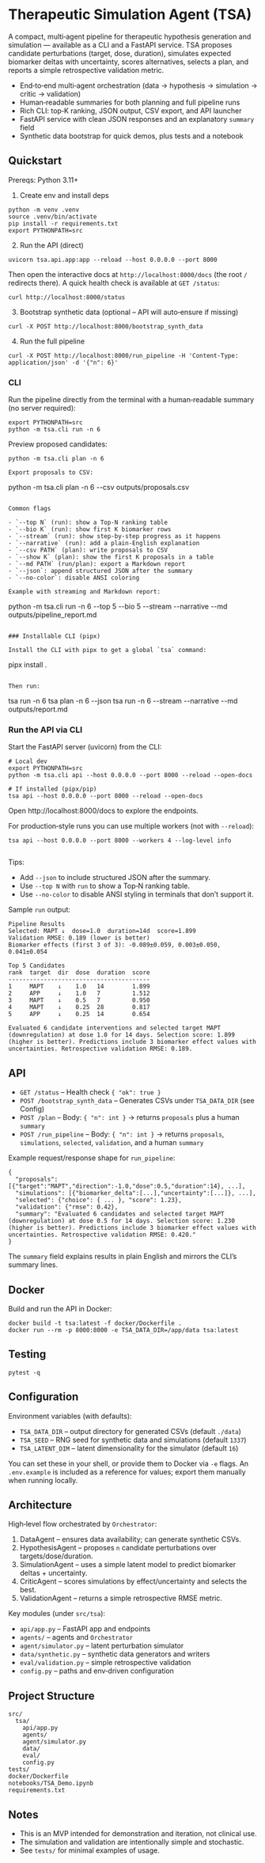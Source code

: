 # Therapeutic Simulation Agent (TSA)

A compact, multi‑agent pipeline for therapeutic hypothesis generation and simulation — available as a CLI and a FastAPI service. TSA proposes candidate perturbations (target, dose, duration), simulates expected biomarker deltas with uncertainty, scores alternatives, selects a plan, and reports a simple retrospective validation metric.

- End‑to‑end multi‑agent orchestration (data → hypothesis → simulation → critic → validation)
- Human‑readable summaries for both planning and full pipeline runs
- Rich CLI: top‑K ranking, JSON output, CSV export, and API launcher
- FastAPI service with clean JSON responses and an explanatory `summary` field
- Synthetic data bootstrap for quick demos, plus tests and a notebook

## Quickstart

Prereqs: Python 3.11+

1) Create env and install deps

```
python -m venv .venv
source .venv/bin/activate
pip install -r requirements.txt
export PYTHONPATH=src
```

2) Run the API (direct)

```
uvicorn tsa.api.app:app --reload --host 0.0.0.0 --port 8000
```

Then open the interactive docs at `http://localhost:8000/docs` (the root `/` redirects there). A quick health check is available at `GET /status`:

```
curl http://localhost:8000/status
```

3) Bootstrap synthetic data (optional – API will auto‑ensure if missing)

```
curl -X POST http://localhost:8000/bootstrap_synth_data
```

4) Run the full pipeline

```
curl -X POST http://localhost:8000/run_pipeline -H 'Content-Type: application/json' -d '{"n": 6}'
```

### CLI

Run the pipeline directly from the terminal with a human‑readable summary (no server required):

```
export PYTHONPATH=src
python -m tsa.cli run -n 6
```

Preview proposed candidates:

```
python -m tsa.cli plan -n 6

Export proposals to CSV:

```
python -m tsa.cli plan -n 6 --csv outputs/proposals.csv
```

Common flags

- `--top N` (run): show a Top‑N ranking table
- `--bio K` (run): show first K biomarker rows
- `--stream` (run): show step‑by‑step progress as it happens
- `--narrative` (run): add a plain‑English explanation
- `--csv PATH` (plan): write proposals to CSV
- `--show K` (plan): show the first K proposals in a table
- `--md PATH` (run/plan): export a Markdown report
- `--json`: append structured JSON after the summary
- `--no-color`: disable ANSI coloring

Example with streaming and Markdown report:

```
python -m tsa.cli run -n 6 --top 5 --bio 5 --stream --narrative --md outputs/pipeline_report.md
```

### Installable CLI (pipx)

Install the CLI with pipx to get a global `tsa` command:

```
pipx install .
```

Then run:

```
tsa run -n 6
tsa plan -n 6 --json
tsa run -n 6 --stream --narrative --md outputs/report.md

### Run the API via CLI

Start the FastAPI server (uvicorn) from the CLI:

```
# Local dev
export PYTHONPATH=src
python -m tsa.cli api --host 0.0.0.0 --port 8000 --reload --open-docs

# If installed (pipx/pip)
tsa api --host 0.0.0.0 --port 8000 --reload --open-docs
```

Open http://localhost:8000/docs to explore the endpoints.

For production‑style runs you can use multiple workers (not with `--reload`):

```
tsa api --host 0.0.0.0 --port 8000 --workers 4 --log-level info
```
```
```

Tips:
- Add `--json` to include structured JSON after the summary.
- Use `--top N` with `run` to show a Top‑N ranking table.
- Use `--no-color` to disable ANSI styling in terminals that don’t support it.

Sample `run` output:

```
Pipeline Results
Selected: MAPT ↓  dose=1.0  duration=14d  score=1.899
Validation RMSE: 0.189 (lower is better)
Biomarker effects (first 3 of 3): -0.089±0.059, 0.003±0.050, 0.041±0.054

Top 5 Candidates
rank  target  dir  dose  duration  score
----------------------------------------
1     MAPT    ↓    1.0   14        1.899
2     APP     ↓    1.0   7         1.512
3     MAPT    ↓    0.5   7         0.950
4     MAPT    ↓    0.25  28        0.817
5     APP     ↓    0.25  14        0.654

Evaluated 6 candidate interventions and selected target MAPT (downregulation) at dose 1.0 for 14 days. Selection score: 1.899 (higher is better). Predictions include 3 biomarker effect values with uncertainties. Retrospective validation RMSE: 0.189.
```

## API

- `GET /status` – Health check `{ "ok": true }`
- `POST /bootstrap_synth_data` – Generates CSVs under `TSA_DATA_DIR` (see Config)
- `POST /plan` – Body: `{ "n": int }` → returns `proposals` plus a human `summary`
- `POST /run_pipeline` – Body: `{ "n": int }` → returns `proposals`, `simulations`, `selected`, `validation`, and a human `summary`

Example request/response shape for `run_pipeline`:

```
{
  "proposals": [{"target":"MAPT","direction":-1.0,"dose":0.5,"duration":14}, ...],
  "simulations": [{"biomarker_delta":[...],"uncertainty":[...]}, ...],
  "selected": {"choice": { ... }, "score": 1.23},
  "validation": {"rmse": 0.42},
  "summary": "Evaluated 6 candidates and selected target MAPT (downregulation) at dose 0.5 for 14 days. Selection score: 1.230 (higher is better). Predictions include 3 biomarker effect values with uncertainties. Retrospective validation RMSE: 0.420."
}
```

The `summary` field explains results in plain English and mirrors the CLI’s summary lines.

## Docker

Build and run the API in Docker:

```
docker build -t tsa:latest -f docker/Dockerfile .
docker run --rm -p 8000:8000 -e TSA_DATA_DIR=/app/data tsa:latest
```

## Testing

```
pytest -q
```

## Configuration

Environment variables (with defaults):

- `TSA_DATA_DIR` – output directory for generated CSVs (default `./data`)
- `TSA_SEED` – RNG seed for synthetic data and simulations (default `1337`)
- `TSA_LATENT_DIM` – latent dimensionality for the simulator (default `16`)

You can set these in your shell, or provide them to Docker via `-e` flags. An `.env.example` is included as a reference for values; export them manually when running locally.

## Architecture

High‑level flow orchestrated by `Orchestrator`:

1. DataAgent – ensures data availability; can generate synthetic CSVs.
2. HypothesisAgent – proposes `n` candidate perturbations over targets/dose/duration.
3. SimulationAgent – uses a simple latent model to predict biomarker deltas + uncertainty.
4. CriticAgent – scores simulations by effect/uncertainty and selects the best.
5. ValidationAgent – returns a simple retrospective RMSE metric.

Key modules (under `src/tsa`):

- `api/app.py` – FastAPI app and endpoints
- `agents/` – agents and `Orchestrator`
- `agent/simulator.py` – latent perturbation simulator
- `data/synthetic.py` – synthetic data generators and writers
- `eval/validation.py` – simple retrospective validation
- `config.py` – paths and env‑driven configuration

## Project Structure

```
src/
  tsa/
    api/app.py
    agents/
    agent/simulator.py
    data/
    eval/
    config.py
tests/
docker/Dockerfile
notebooks/TSA_Demo.ipynb
requirements.txt
```

## Notes

- This is an MVP intended for demonstration and iteration, not clinical use.
- The simulation and validation are intentionally simple and stochastic.
- See `tests/` for minimal examples of usage.
